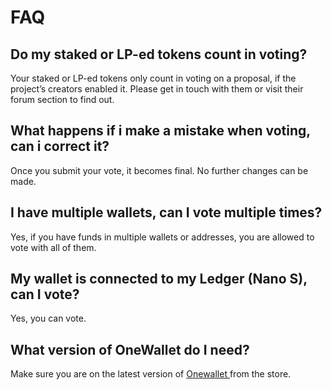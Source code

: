 # FAQ

## Do my staked or LP-ed tokens count in voting?

Your staked or LP-ed tokens only count in voting on a proposal, if the project’s creators enabled it. Please get in touch with them or visit their forum section to find out.

## What happens if i make a mistake when voting, can i correct it?

Once you submit your vote, it becomes final. No further changes can be made.

## I have multiple wallets, can I vote multiple times?

Yes, if you have funds in multiple wallets or addresses, you are allowed to vote with all of them.

## My wallet is connected to my Ledger (Nano S), can I vote?

Yes, you can vote.

## What version of OneWallet do I need?

Make sure you are on the latest version of [Onewallet ](../../general/ecosystem/wallets/browser-extensions-wallets/one-wallet.md)from the store.
